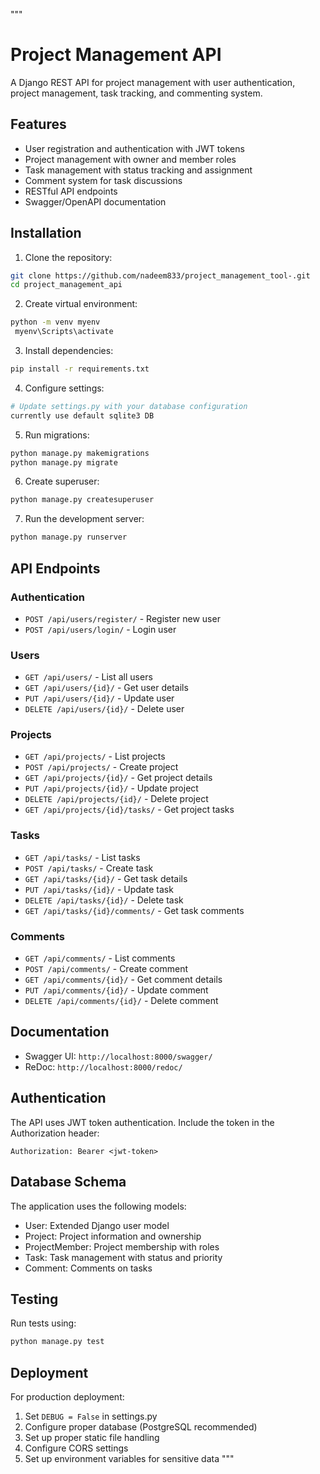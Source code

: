 
"""
# Project Management API

A Django REST API for project management with user authentication, project management, task tracking, and commenting system.

## Features

- User registration and authentication with JWT tokens
- Project management with owner and member roles
- Task management with status tracking and assignment
- Comment system for task discussions
- RESTful API endpoints
- Swagger/OpenAPI documentation

## Installation

1. Clone the repository:
```bash
git clone https://github.com/nadeem833/project_management_tool-.git
cd project_management_api
```

2. Create virtual environment:
```bash
python -m venv myenv
 myenv\Scripts\activate
```

3. Install dependencies:
```bash
pip install -r requirements.txt
```

4. Configure settings:
```bash
# Update settings.py with your database configuration
currently use default sqlite3 DB
```

5. Run migrations:
```bash
python manage.py makemigrations
python manage.py migrate
```

6. Create superuser:
```bash
python manage.py createsuperuser
```

7. Run the development server:
```bash
python manage.py runserver
```

## API Endpoints

### Authentication
- `POST /api/users/register/` - Register new user
- `POST /api/users/login/` - Login user

### Users
- `GET /api/users/` - List all users
- `GET /api/users/{id}/` - Get user details
- `PUT /api/users/{id}/` - Update user
- `DELETE /api/users/{id}/` - Delete user

### Projects
- `GET /api/projects/` - List projects
- `POST /api/projects/` - Create project
- `GET /api/projects/{id}/` - Get project details
- `PUT /api/projects/{id}/` - Update project
- `DELETE /api/projects/{id}/` - Delete project
- `GET /api/projects/{id}/tasks/` - Get project tasks

### Tasks
- `GET /api/tasks/` - List tasks
- `POST /api/tasks/` - Create task
- `GET /api/tasks/{id}/` - Get task details
- `PUT /api/tasks/{id}/` - Update task
- `DELETE /api/tasks/{id}/` - Delete task
- `GET /api/tasks/{id}/comments/` - Get task comments

### Comments
- `GET /api/comments/` - List comments
- `POST /api/comments/` - Create comment
- `GET /api/comments/{id}/` - Get comment details
- `PUT /api/comments/{id}/` - Update comment
- `DELETE /api/comments/{id}/` - Delete comment

## Documentation

- Swagger UI: `http://localhost:8000/swagger/`
- ReDoc: `http://localhost:8000/redoc/`

## Authentication

The API uses JWT token authentication. Include the token in the Authorization header:
```
Authorization: Bearer <jwt-token>
```

## Database Schema

The application uses the following models:
- User: Extended Django user model
- Project: Project information and ownership
- ProjectMember: Project membership with roles
- Task: Task management with status and priority
- Comment: Comments on tasks

## Testing

Run tests using:
```bash
python manage.py test
```

## Deployment

For production deployment:
1. Set `DEBUG = False` in settings.py
2. Configure proper database (PostgreSQL recommended)
3. Set up proper static file handling
4. Configure CORS settings
5. Set up environment variables for sensitive data
"""
